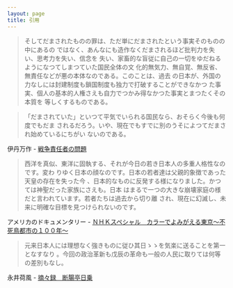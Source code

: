 ```yaml
---
layout: page
title: 引用
---
```


> そしてだまされたものの罪は、ただ単にだまされたという事実そのものの中にあるの
> ではなく、あんなにも造作なくだまされるほど批判力を失い、思考力を失い、信念を
> 失い、家畜的な盲従に自己の一切をゆだねるようになつてしまつていた国民全体の文
> 化的無気力、無自覚、無反省、無責任などが悪の本体なのである。このことは、過去
> の日本が、外国の力なしには封建制度も鎖国制度も独力で打破することができなかつ
> た事実、個人の基本的人権さえも自力でつかみ得なかつた事実とまつたくその本質を
> 等しくするものである。

> 「だまされていた」といつて平気でいられる国民なら、おそらく今後も何度でもだま
> されるだろう。いや、現在でもすでに別のうそによつてだまされ始めているにちがい
> ないのである。

伊丹万作 - [戦争責任者の問題](http://www.aozora.gr.jp/cards/000231/files/43873_23111.html)


> 西洋を真似、東洋に固執する、それが今日の若き日本人の多重人格性なのです。変わ
> りゆく日本の顔なのです。日本の若者達は父親的象徴であった天皇の存在を失った今
> 、日本的なものに反発する様になりました。かつては神聖だった家族にさえも。日本
> はまるで一つの大きな崩壊家庭の様だと言われています。若者たちは過去から切り離
> され、現在に幻滅し、未来に明確な目標を見つけられないのです。

アメリカのドキュメンタリー - [ＮＨＫスペシャル　カラーでよみがえる東京～不死鳥都市の１００年～](http://www.nhk-ondemand.jp/goods/G2014059177SA000/)


> 元来日本人には理想なく強きものに従ひ其日ゝゝを気楽に送ることを第一となすなり
> 。今回の政治革新も戊辰の革命も一般の人民に取りては何等の差別もなし。

永井荷風 - [摘々録　断腸亭日乗](http://www.geocities.jp/hgonzaemon/dannchoutei.html)
